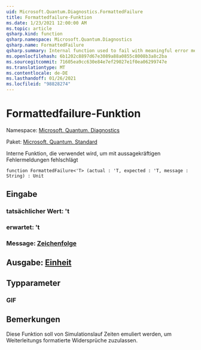 ```yaml
---
uid: Microsoft.Quantum.Diagnostics.FormattedFailure
title: Formattedfailure-Funktion
ms.date: 1/23/2021 12:00:00 AM
ms.topic: article
qsharp.kind: function
qsharp.namespace: Microsoft.Quantum.Diagnostics
qsharp.name: FormattedFailure
qsharp.summary: Internal function used to fail with meaningful error messages.
ms.openlocfilehash: 6b1202c8897d67e3089a88a0855c8008b3a8c2ba
ms.sourcegitcommit: 71605ea9cc630e84e7ef29027e1f0ea06299747e
ms.translationtype: MT
ms.contentlocale: de-DE
ms.lasthandoff: 01/26/2021
ms.locfileid: "98828274"
---
```

# <a name="formattedfailure-function"></a>Formattedfailure-Funktion

Namespace: [Microsoft. Quantum. Diagnostics](xref:Microsoft.Quantum.Diagnostics)

Paket: [Microsoft. Quantum. Standard](https://nuget.org/packages/Microsoft.Quantum.Standard)


Interne Funktion, die verwendet wird, um mit aussagekräftigen Fehlermeldungen fehlschlägt

```qsharp
function FormattedFailure<'T> (actual : 'T, expected : 'T, message : String) : Unit
```


## <a name="input"></a>Eingabe

### <a name="actual--t"></a>tatsächlicher Wert: 't




### <a name="expected--t"></a>erwartet: 't




### <a name="message--string"></a>Message: [Zeichenfolge](xref:microsoft.quantum.lang-ref.string)





## <a name="output--unit"></a>Ausgabe: [Einheit](xref:microsoft.quantum.lang-ref.unit)



## <a name="type-parameters"></a>Typparameter

### <a name="t"></a>GIF



## <a name="remarks"></a>Bemerkungen

Diese Funktion soll von Simulationslauf Zeiten emuliert werden, um Weiterleitungs formatierte Widersprüche zuzulassen.